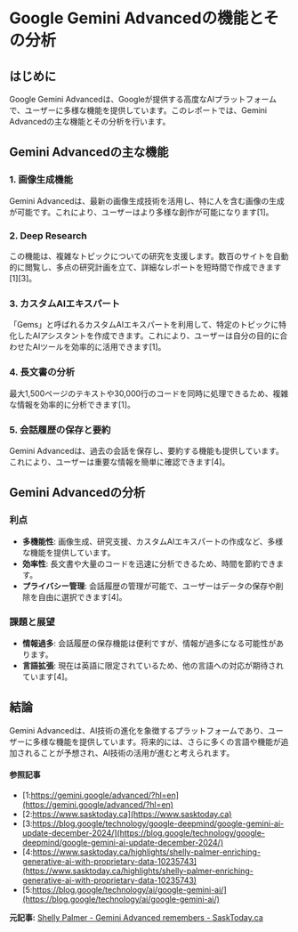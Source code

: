 # Google Gemini Advancedの機能とその分析

## はじめに

Google Gemini Advancedは、Googleが提供する高度なAIプラットフォームで、ユーザーに多様な機能を提供しています。このレポートでは、Gemini Advancedの主な機能とその分析を行います。

## Gemini Advancedの主な機能

### 1. **画像生成機能**
Gemini Advancedは、最新の画像生成技術を活用し、特に人を含む画像の生成が可能です。これにより、ユーザーはより多様な創作が可能になります[1]。

### 2. **Deep Research**
この機能は、複雑なトピックについての研究を支援します。数百のサイトを自動的に閲覧し、多点の研究計画を立て、詳細なレポートを短時間で作成できます[1][3]。

### 3. **カスタムAIエキスパート**
「Gems」と呼ばれるカスタムAIエキスパートを利用して、特定のトピックに特化したAIアシスタントを作成できます。これにより、ユーザーは自分の目的に合わせたAIツールを効率的に活用できます[1]。

### 4. **長文書の分析**
最大1,500ページのテキストや30,000行のコードを同時に処理できるため、複雑な情報を効率的に分析できます[1]。

### 5. **会話履歴の保存と要約**
Gemini Advancedは、過去の会話を保存し、要約する機能も提供しています。これにより、ユーザーは重要な情報を簡単に確認できます[4]。

## Gemini Advancedの分析

### **利点**
- **多機能性**: 画像生成、研究支援、カスタムAIエキスパートの作成など、多様な機能を提供しています。
- **効率性**: 長文書や大量のコードを迅速に分析できるため、時間を節約できます。
- **プライバシー管理**: 会話履歴の管理が可能で、ユーザーはデータの保存や削除を自由に選択できます[4]。

### **課題と展望**
- **情報過多**: 会話履歴の保存機能は便利ですが、情報が過多になる可能性があります。
- **言語拡張**: 現在は英語に限定されているため、他の言語への対応が期待されています[4]。

## 結論

Gemini Advancedは、AI技術の進化を象徴するプラットフォームであり、ユーザーに多様な機能を提供しています。将来的には、さらに多くの言語や機能が追加されることが予想され、AI技術の活用が進むと考えられます。

#### 参照記事
- [1:https://gemini.google/advanced/?hl=en](https://gemini.google/advanced/?hl=en)
- [2:https://www.sasktoday.ca](https://www.sasktoday.ca)
- [3:https://blog.google/technology/google-deepmind/google-gemini-ai-update-december-2024/](https://blog.google/technology/google-deepmind/google-gemini-ai-update-december-2024/)
- [4:https://www.sasktoday.ca/highlights/shelly-palmer-enriching-generative-ai-with-proprietary-data-10235743](https://www.sasktoday.ca/highlights/shelly-palmer-enriching-generative-ai-with-proprietary-data-10235743)
- [5:https://blog.google/technology/ai/google-gemini-ai/](https://blog.google/technology/ai/google-gemini-ai/)


**元記事:** [Shelly Palmer - Gemini Advanced remembers - SaskToday.ca](https://www.sasktoday.ca/highlights/shelly-palmer-enriching-generative-ai-with-proprietary-data-10235743)
